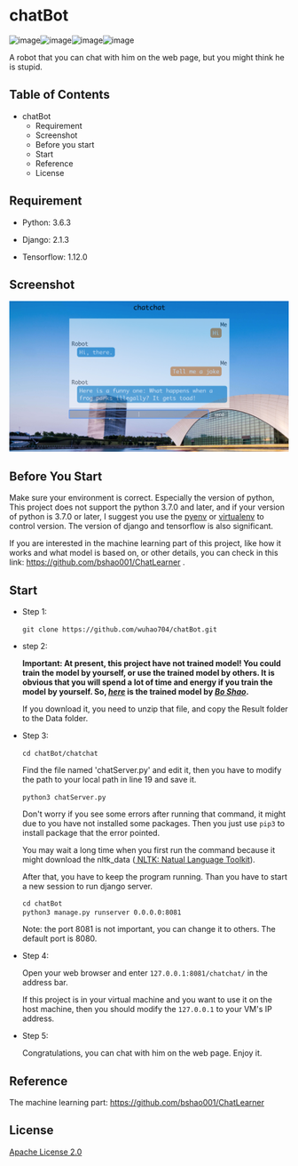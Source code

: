 # chatBot

![image](https://img.shields.io/badge/python-3.6.3-blue.svg)![image](https://img.shields.io/badge/django-2.1.3-blue.svg)![image](https://img.shields.io/badge/tensorflow-1.12.0-brightgreen.svg)![image](https://img.shields.io/badge/License-Apache%202.0-yellowgreen.svg)

A robot that you can chat with him on the web page, but you might think he is stupid.

## Table of Contents

* [<a id="user\-content\-chatbot" href="\#chatbot"></a>chatBot](#chatbot)
  * [<a id="user\-content\-requirement" href="\#requirement"></a>Requirement](#requirement)
  * [<a id="user\-content\-screenshot" href="\#screenshot"></a>Screenshot](#screenshot)
  * [<a id="user\-content\-before\-you\-start" href="\#before\-you\-start"></a>Before you start](#before-you-start)
  * [<a id="user\-content\-start" href="\#start"></a>Start](#start)
  * [<a id="user\-content\-reference" href="\#reference"></a>Reference](#reference)
  * [<a id="user\-content\-license" href="\#license"></a>License](#license)



## Requirement

- Python: 3.6.3

- Django: 2.1.3

- Tensorflow: 1.12.0

## Screenshot

![image](https://github.com/wuhao704/chatBot/blob/master/screenshot.png)


## Before You Start

Make sure your environment is correct. Especially the version of python, This project does not support the python 3.7.0 and later, and if your version of python is 3.7.0 or later, I suggest you use the [pyenv](https://github.com/pyenv/pyenv#installation) or [virtualenv](https://virtualenv.pypa.io/en/latest/installation/) to control version. The version of django and tensorflow is also significant.

If you are interested in the machine learning part of this project, like how it works and what model is based on, or other details, you can check in this link: https://github.com/bshao001/ChatLearner .

## Start

- Step 1:

  `git clone https://github.com/wuhao704/chatBot.git`
  
- step 2:

  **Important: At present, this project have not trained model! You could train the model by yourself, or use the trained model by others. It is obvious that you will spend a lot of time and energy if you train the model by yourself. So, *[here](https://drive.google.com/file/d/1mVWFScBHFeA7oVxQzWb8QbKfTi3TToUr/view)* is the trained model by *[Bo Shao](https://github.com/bshao001)*.**
  
  If you download it, you need to unzip that file, and copy the Result folder to the Data folder.
  

- Step 3:

  `cd chatBot/chatchat`

  Find the file named 'chatServer.py' and edit it, then you have to modify the path to your local path in line 19 and save it.

  `python3 chatServer.py`

  Don't worry if you see some errors after running that command, it might due to you have not installed some packages. Then you just use `pip3` to install package that the error pointed.

  You may wait a long time when you first run the command because it might download the nltk_data ([ NLTK: Natual Language Toolkit](https://www.nltk.org/)).

  After that, you have to keep the program running. Than you have to start a new session to run django server.

  ```shell
  cd chatBot
  python3 manage.py runserver 0.0.0.0:8081
  ```

  Note: the port 8081 is not important, you can change it to others. The default port is 8080.

- Step 4:

  Open your web browser and enter `127.0.0.1:8081/chatchat/` in the address bar. 

  If this project is in your virtual machine and you want to use it on the host machine, then you should modify the `127.0.0.1` to your VM's IP address.

- Step 5:

  Congratulations, you can chat with him on the web page. Enjoy it.

## Reference

The machine learning part: https://github.com/bshao001/ChatLearner

## License

[Apache License 2.0](https://github.com/wuhao704/chatBot/blob/master/LICENSE)









